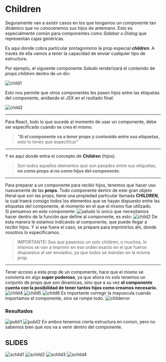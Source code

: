 # Children #
Seguramente van a existir casos en los que tengamos un componente tan dinámico que no conoceremos sus hijos de antemano. Esto es especialmente común para componentes como *Sidebar o Dialog* que representan cajas genéricas.

Es aquí donde cobra particular protagonismo la prop especial ***children***. A través de ella vamos a tener la capacidad de enviar cualquier tipo de estructura.

Por ejemplo, el siguiente componente *Saludo* renderizará el contenido de *props.children* dentro de un div:

![child1](/Imagenes/child1.png)

Esto nos permite que otros componentes les pasen hijos entre las etiquetas del componente, anidando el JSX en el rsultado final:

![child2](/Imagenes/child2.png) 
***

Para React, todo lo que sucede al momento de usar un componente, debe ser especificado cuando se crea el mismo. 
>"**Si el componente va a tener props y contenido entre sus etiquetas,** esto lo tenés que especificar"
***
Y es aquí donde entra el concepto de **Children** (hijos).
>Son todos aquellos elementos que son pasados entre sus etiquetas, **no como props si no como hijos del componente.**
***
Para preparar a un componente para recibir hijos, tenemos que hacer uso nuevamente de las **props**. Todo componente dentro de este gran objeto literal que son las props, tiene una propiedad particular llamada **CHILDREN**, la cual traerá consigo todos los elementos que se hayan dispuesto entre las etiquetas del componente, al momento en el que el mismo fue utilizado.  
Si pensamos en este componente:
![saludo](/Imagenes/saludo.png)
lo único que necesitamos hacer dentro de la función que define al componente, es esto: 
![child2](/Imagenes/child3.png)
De esta manera le estamos indicando al componente, que puede llegar a recibir hijos. Y si ese fuera el caso, se prepare para imprimirlos ahí, donde nosotros lo especificamos.
>IMPORTANTE! Sea que pasemos un solo children, o muchos, lo mismos se van a imprimir en ese orden exacto en el que fueron dispuestos al ser enviados, ya que todos se mandan en la misma prop.
***
Tener acceso a esta prop de un componente, hace que el mismo se convierta en algo **super poderoso**, ya que ahora no solo tenemos un conjunto de props que son dinamicas, sino que a su vez **el componente cuenta con la posibilidad de tener tantos hijos como creamos necesario.**
![child4](/Imagenes/child4.png)
![child5](/Imagenes/child5.png)
![child6](/Imagenes/child6.png)
Es importante corregir la mayuscula cuando importamos el componente, sino se rompe todo.
![childerror](/Imagenes/childerror.png)
### Resultados ###
![publi1](/Imagenes/publi1.png)
![publi2](/Imagenes/publi2.png)
En ambos tenemos cierta estructura en común, pero no sabemos bien qué nos va a venir dentro del componente.

## SLIDES ##
![schild1](/Imagenes/schild1.png)
![schild2](/Imagenes/schild2.png)
![schild3](/Imagenes/schild3.png)
![schild4](/Imagenes/schild4.png)